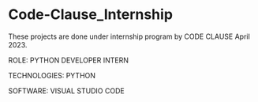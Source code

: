 # Code-Clause_Internship

These projects are done under internship program by CODE CLAUSE April 2023.

ROLE: PYTHON DEVELOPER INTERN

TECHNOLOGIES: PYTHON

SOFTWARE: VISUAL STUDIO CODE
